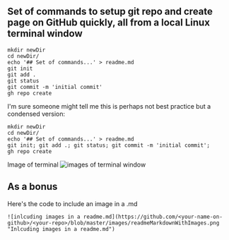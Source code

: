 ## Set of commands to setup git repo and create page on GitHub quickly, all from a local Linux terminal window

```
mkdir newDir
cd newDir/
echo '## Set of commands...' > readme.md
git init
git add .
git status
git commit -m 'initial commit'
gh repo create
```

I'm sure someone might tell me this is perhaps not best practice but a condensed version:
```
mkdir newDir
cd newDir/
echo '## Set of commands...' > readme.md 
git init; git add .; git status; git commit -m 'initial commit';
gh repo create
```

Image of terminal
![images of terminal window](https://github.com/adasMatt/newDir/blob/master/images/terminalScreenshot.jpg "create repo")

## As a bonus
Here's the code to include an image in a .md
```
![inlcuding images in a readme.md](https://github.com/<your-name-on-github>/<your-repo>/blob/master/images/readmeMarkdownWithImages.png "Inlcuding images in a readme.md")
```

